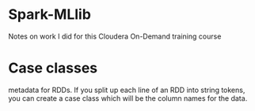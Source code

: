 # Spark-MLlib
Notes on work I did for this Cloudera On-Demand training course

# Case classes
metadata for RDDs.  If you split up each line of an RDD into string tokens, you can create a case class which will be the column names for the data.
